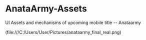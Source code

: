 # AnataArmy-Assets
UI Assets and mechanisms of upcoming mobile title -- Anataarmy 

(file:///C:/Users/User/Pictures/anataarmy_final_real.png)
